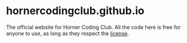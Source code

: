 # hornercodingclub.github.io

The official website for Horner Coding Club. All the code here is free for anyone to use, as long as they respect the [license](https://github.com/hornercodingclub/hornercodingclub.github.io/blob/master/LICENSE).
